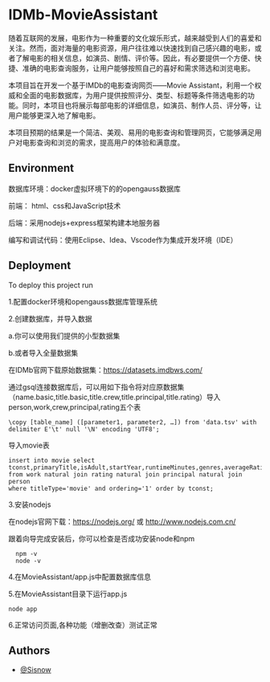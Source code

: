 # IDMb-MovieAssistant

随着互联网的发展，电影作为一种重要的文化娱乐形式，越来越受到人们的喜爱和关注。然而，面对海量的电影资源，用户往往难以快速找到自己感兴趣的电影，或者了解电影的相关信息，如演员、剧情、评价等。因此，有必要提供一个方便、快捷、准确的电影查询服务，让用户能够按照自己的喜好和需求筛选和浏览电影。

本项目旨在开发一个基于IMDb的电影查询网页——Movie Assistant，利用一个权威和全面的电影数据库，为用户提供按照评分、类型、标题等条件筛选电影的功能。同时，本项目也将展示每部电影的详细信息，如演员、制作人员、评分等，让用户能够更深入地了解电影。

本项目预期的结果是一个简洁、美观、易用的电影查询和管理网页，它能够满足用户对电影查询和浏览的需求，提高用户的体验和满意度。

## Environment

数据库环境：docker虚拟环境下的的opengauss数据库

前端： html、css和JavaScript技术

后端：采用nodejs+express框架构建本地服务器

编写和调试代码：使用Eclipse、Idea、Vscode作为集成开发环境（IDE）

## Deployment

To deploy this project run

1.配置docker环境和opengauss数据库管理系统

2.创建数据库，并导入数据

a.你可以使用我们提供的小型数据集

b.或者导入全量数据集

在IDMb官网下载原始数据集：https://datasets.imdbws.com/

通过gsql连接数据库后，可以用如下指令将对应原数据集（name.basic,title.basic,title.crew,title.principal,title.rating）导入person,work,crew,principal,rating五个表

```
\copy [table_name] ([parameter1, parameter2, …]) from 'data.tsv' with delimiter E'\t' null '\N' encoding 'UTF8';
```
导入movie表
```
insert into movie select tconst,primaryTitle,isAdult,startYear,runtimeMinutes,genres,averageRating,primaryName from work natural join rating natural join principal natural join person
where titleType='movie' and ordering='1' order by tconst;
```
3.安装nodejs

在nodejs官网下载：https://nodejs.org/ 或 http://www.nodejs.com.cn/

跟着向导完成安装后，你可以检查是否成功安装node和npm
```
  npm -v
  node -v
```

4.在MovieAssistant/app.js中配置数据库信息
 
5.在MovieAssistant目录下运行app.js
```
node app
```
 
6.正常访问页面,各种功能（增删改查）测试正常



## Authors

- [@Sisnow](https://www.github.com/Sisnow)

